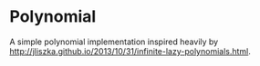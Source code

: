 # Polynomial

A simple polynomial implementation inspired heavily by
http://jliszka.github.io/2013/10/31/infinite-lazy-polynomials.html.
